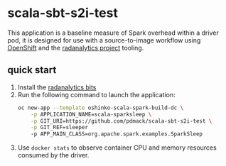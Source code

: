 # scala-sbt-s2i-test

This application is a baseline measure of Spark overhead within a driver pod, 
it is designed for use with a source-to-image workflow using 
[OpenShift](https://www.openshift.org) and the
[radanalytics project](https://radanalytics.io) tooling.

## quick start

1. Install the [radanalytics bits](https://radanalytics.io/get-started)
1. Run the following command to launch the application:
   ```bash
   oc new-app --template oshinko-scala-spark-build-dc \
       -p APPLICATION_NAME=scala-sparksleep \
       -p GIT_URI=https://github.com/pdmack/scala-sbt-s2i-test \
       -p GIT_REF=sleeper
       -p APP_MAIN_CLASS=org.apache.spark.examples.SparkSleep
   ```
1. Use `docker stats` to observe container CPU and memory resources consumed by the driver.
